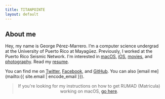 ```yaml
---
title: TITANPOINTE
layout: default
---
```


## About me

Hey, my name is George P&eacute;rez-Marrero. I’m a computer science undergrad at the University of Puerto Rico at Mayag&uuml;ez. Previously, I worked at the Puerto Rico Seismic Network. I'm interested in [macOS](https://www.apple.com/macos/), [iOS](https://www.apple.com/ios/), [movies](https://letterboxd.com/georgeperez/), and [photography](https://instagram.com/georgeperez/). Read my [resume](/resume.pdf).

You can find me on [Twitter](https://twitter.com/georgeperez/), [Facebook](https://facebook.com/georgeperezmarrero/), and [GitHub](https://github.com/georgeperez/). You can also [email me](mailto:{{ site.email | encode_email }}). 

<blockquote class="aside" style="text-align: center;">If you're looking for my instructions on how to get RUMAD (Matricula) working on macOS, <a href="/matricula/">go here</a>.</blockquote>
